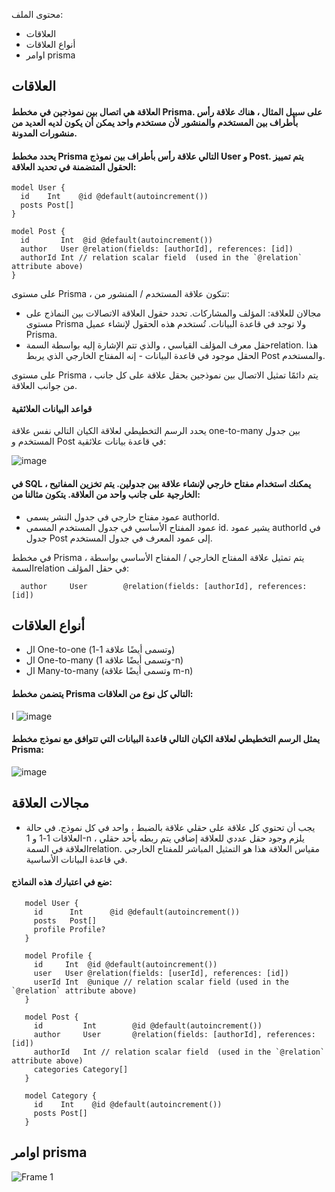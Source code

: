 محتوى الملف:
- العلاقات 
- أنواع العلاقات
- اوامر prisma

## العلاقات

#### العلاقة هي اتصال بين نموذجين في مخطط Prisma. على سبيل المثال ، هناك علاقة رأس بأطراف بين المستخدم والمنشور لأن مستخدم واحد يمكن أن يكون لديه العديد من منشورات المدونة.

#### يحدد مخطط Prisma التالي علاقة رأس بأطراف بين نموذج User و Post. يتم تمييز الحقول المتضمنة في تحديد العلاقة:

    model User {
      id    Int    @id @default(autoincrement())
      posts Post[]
    }

    model Post {
      id       Int  @id @default(autoincrement())
      author   User @relation(fields: [authorId], references: [id])
      authorId Int // relation scalar field  (used in the `@relation` attribute above)
    }

على مستوى Prisma ، تتكون علاقة المستخدم / المنشور من:

- مجالان للعلاقة: المؤلف والمشاركات. تحدد حقول العلاقة الاتصالات بين النماذج على مستوى Prisma ولا توجد في قاعدة البيانات. تُستخدم هذه الحقول لإنشاء عميل Prisma.
- حقل معرف المؤلف القياسي ، والذي تتم الإشارة إليه بواسطة السمةrelation. هذا الحقل موجود في قاعدة البيانات - إنه المفتاح الخارجي الذي يربط Post والمستخدم.

على مستوى Prisma ، يتم دائمًا تمثيل الاتصال بين نموذجين بحقل علاقة على كل جانب من جوانب العلاقة.

#### قواعد البيانات العلائقية

يحدد الرسم التخطيطي لعلاقة الكيان التالي نفس علاقة one-to-many بين جدول المستخدم و Post في قاعدة بيانات علائقية:

![image](https://www.prisma.io/docs/static/e83a6a5933258930b5e6b7bc6f1bf839/e548f/one-to-many.png)

#### في SQL ، يمكنك استخدام مفتاح خارجي لإنشاء علاقة بين جدولين. يتم تخزين المفاتيح الخارجية على جانب واحد من العلاقة. يتكون مثالنا من:

- عمود مفتاح خارجي في جدول النشر يسمى authorId.
- عمود المفتاح الأساسي في جدول المستخدم المسمى id. يشير عمود authorId في جدول Post إلى عمود المعرف في جدول المستخدم.

في مخطط Prisma ، يتم تمثيل علاقة المفتاح الخارجي / المفتاح الأساسي بواسطة السمةrelation في حقل المؤلف:

      author     User        @relation(fields: [authorId], references: [id]) 


## أنواع العلاقات

- ال One-to-one (وتسمى أيضًا علاقة 1-1)
- ال One-to-many (وتسمى أيضًا علاقة 1-n)
- ال Many-to-many (وتسمى أيضًا علاقة m-n)

#### يتضمن مخطط Prisma التالي كل نوع من العلاقات:



ا ![image](https://user-images.githubusercontent.com/92247967/200191773-5b94c20c-99f8-4994-85a5-d7b04be4b598.png)

#### يمثل الرسم التخطيطي لعلاقة الكيان التالي قاعدة البيانات التي تتوافق مع نموذج مخطط Prisma:

![image](https://www.prisma.io/docs/static/80c7aa384ca962faf5be1ee91f89aa7e/e548f/sample-schema.png)

## مجالات العلاقة

- يجب أن تحتوي كل علاقة على حقلي علاقة بالضبط ، واحد في كل نموذج. في حالة العلاقات 1-1 و 1-n ، يلزم وجود حقل عددي للعلاقة إضافي يتم ربطه بأحد حقلي العلاقة في السمةrelation. مقياس العلاقة هذا هو التمثيل المباشر للمفتاح الخارجي في قاعدة البيانات الأساسية.

#### ضع في اعتبارك هذه النماذج:

       model User {
         id      Int      @id @default(autoincrement())
         posts   Post[]
         profile Profile?
       }

       model Profile {
         id     Int  @id @default(autoincrement())
         user   User @relation(fields: [userId], references: [id])
         userId Int  @unique // relation scalar field (used in the `@relation` attribute above)
       }

       model Post {
         id         Int        @id @default(autoincrement())
         author     User       @relation(fields: [authorId], references: [id])
         authorId   Int // relation scalar field  (used in the `@relation` attribute above)
         categories Category[]
       }

       model Category {
         id    Int    @id @default(autoincrement())
         posts Post[]
       }

## اوامر prisma

![Frame 1](https://user-images.githubusercontent.com/92247967/200297230-f8ddf4fb-014f-4343-a6f5-0db55d1bbf01.png)

  
      
 
